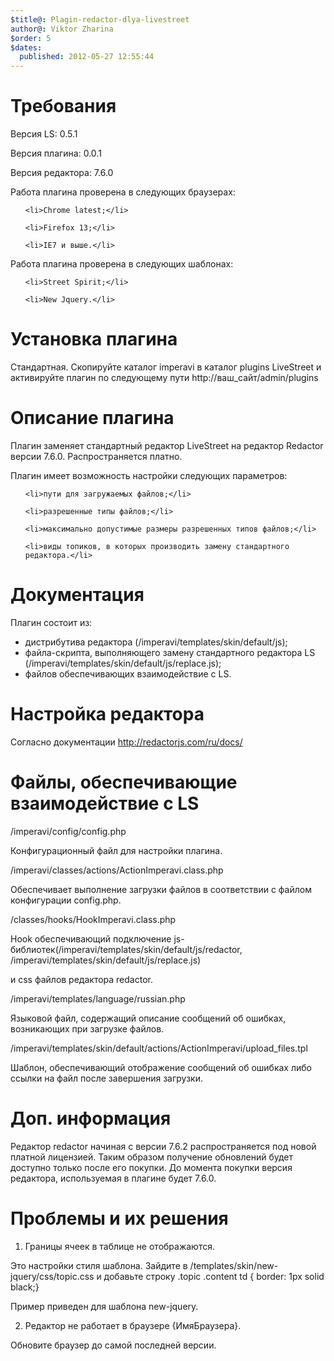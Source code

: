 ```yaml
---
$title@: Plagin-redactor-dlya-livestreet
author@: Viktor Zharina
$order: 5
$dates:
  published: 2012-05-27 12:55:44
---
```

<h1>Требования</h1>

Версия LS: 0.5.1

Версия плагина: 0.0.1

Версия редактора: 7.6.0

Работа плагина проверена в следующих браузерах:

<ul>

	<li>Chrome latest;</li>

	<li>Firefox 13;</li>

	<li>IE7 и выше.</li>

</ul>

Работа плагина проверена в следующих шаблонах:

<ul>

	<li>Street Spirit;</li>

	<li>New Jquery.</li>

</ul>

<h1>Установка плагина</h1>

Стандартная. Скопируйте каталог imperavi в каталог plugins LiveStreet и активируйте плагин по следующему пути http://ваш_сайт/admin/plugins

<!--more-->

<h1>Описание плагина</h1>

Плагин заменяет стандартный редактор LiveStreet на редактор Redactor версии 7.6.0. Распространяется платно.



Плагин имеет возможность настройки следующих параметров:

<ul>

	<li>пути для загружаемых файлов;</li>

	<li>разрешенные типы файлов;</li>

	<li>максимально допустимые размеры разрешенных типов файлов;</li>

	<li>виды топиков, в которых производить замену стандартного редактора.</li>

</ul>

<h1>Документация</h1>

Плагин состоит из:

<ul>

<li>дистрибутива редактора (/imperavi/templates/skin/default/js);</li>

<li>файла-скрипта, выполняющего замену стандартного редактора LS (/imperavi/templates/skin/default/js/replace.js);</li>

<li>файлов обеспечивающих взаимодействие с LS.</li>

</ul>



<h1>Настройка редактора</h1>

Согласно документации http://redactorjs.com/ru/docs/



<h1>Файлы, обеспечивающие взаимодействие с LS</h1>

/imperavi/config/config.php

Конфигурационный файл для настройки плагина.



/imperavi/classes/actions/ActionImperavi.class.php

Обеспечивает выполнение загрузки файлов в соответствии с файлом конфигурации config.php.



/classes/hooks/HookImperavi.class.php

Hook обеспечивающий подключение js-библиотек(/imperavi/templates/skin/default/js/redactor, /imperavi/templates/skin/default/js/replace.js)

и css файлов редактора redactor.



/imperavi/templates/language/russian.php

Языковой файл, содержащий описание сообщений об ошибках, возникающих при загрузке файлов.



/imperavi/templates/skin/default/actions/ActionImperavi/upload_files.tpl

Шаблон, обеспечивающий отображение сообщений об ошибках либо ссылки на файл после завершения загрузки.



<h1>Доп. информация</h1>

Редактор redactor начиная с версии 7.6.2 распространяется под новой платной лицензией. Таким образом получение обновлений будет доступно только после его покупки. До момента покупки версия редактора, используемая в плагине будет 7.6.0.



<h1>Проблемы и их решения</h1>

1. Границы ячеек в таблице не отображаются.

Это настройки стиля шаблона. Зайдите в /templates/skin/new-jquery/css/topic.css и добавьте строку .topic .content td { border: 1px solid black;}

Пример приведен для шаблона new-jquery.



2. Редактор не работает в браузере {ИмяБраузера}.

Обновите браузер до самой последней версии.